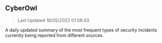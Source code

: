 ## CyberOwl 
> Last Updated 18/05/2023 01:58:43 


A daily updated summary of the most frequent types of security incidents currently being reported from different sources.

